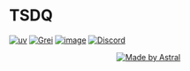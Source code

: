 # TSDQ

[![uv](https://img.shields.io/endpoint?url=https://raw.githubusercontent.com/astral-sh/uv/main/assets/badge/v0.json)](https://github.com/astral-sh/uv)
[![Grei](https://img.shields.io/badge/-GREI-Black?logo=INSPIRE&logoColor=blue&color=42b85a&labelColor=white&style=flat)](https://www.linkedin.com/company/grei-ufc/?originalSubdomain=br)
[![image](https://img.shields.io/badge/-Python%20Version%20|%203.12.11-42b85a?logo=Python&logoColor=fbec41&color=42b85a&labelColor=grey&style=flat)](https://www.python.org/downloads/release/python-31112/)
[![Discord](https://img.shields.io/badge/Discord-%235865F2.svg?logo=discord&logoColor=white)](https://discord.com/channels/1415180099644297368/1415431164717564065)

<div align="center">
  <a target="_blank" href="https://github.com/grei-ufc" style="background:none">
    <img src="[https://github.com/grei-ufc/tsdq-dataview-opentes/blob/main/Grei2.png?raw=true](https://github.com/grei-ufc/tsdq-dataview-opentes/blob/main/imagens/Grei2.png?raw=true)" alt="Made by Astral">
  </a>
</div>
